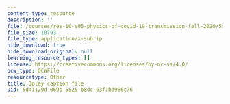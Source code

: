 ```yaml
---
content_type: resource
description: ''
file: /courses/res-10-s95-physics-of-covid-19-transmission-fall-2020/5d41129d069b5525b8dc63f1bd966c76_NJST-IUGBUA.vtt
file_size: 10793
file_type: application/x-subrip
hide_download: true
hide_download_original: null
learning_resource_types: []
license: https://creativecommons.org/licenses/by-nc-sa/4.0/
ocw_type: OCWFile
resourcetype: Other
title: 3play caption file
uid: 5d41129d-069b-5525-b8dc-63f1bd966c76
---
```


